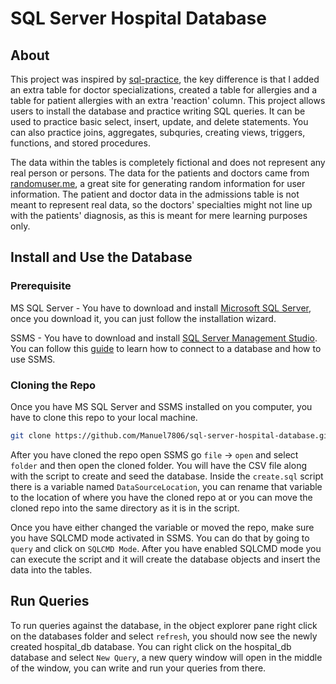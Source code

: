 # SQL Server Hospital Database

## About

This project was inspired by [sql-practice](https://www.sql-practice.com/), the key difference is that
I added an extra table for doctor specializations, created a table for allergies and a table for patient
allergies with an extra 'reaction' column. This project allows users to install the database and practice
writing SQL queries. It can be used to practice basic select, insert, update, and delete statements. You
can also practice joins, aggregates, subquries, creating views, triggers, functions, and stored procedures.

The data within the tables is completely fictional and does not represent any real person or persons.
The data for the patients and doctors came from [randomuser.me](https://randomuser.me/), a great site
for generating random information for user information. The patient and doctor data in the admissions
table is not meant to represent real data, so the doctors' specialties might not line up with the patients'
diagnosis, as this is meant for mere learning purposes only.

## Install and Use the Database

### Prerequisite

MS SQL Server - You have to download and install [Microsoft SQL Server](https://www.microsoft.com/en-us/sql-server/sql-server-downloads),
once you download it, you can just follow the installation wizard.

SSMS - You have to download and install [SQL Server Management Studio](https://learn.microsoft.com/en-us/sql/ssms/download-sql-server-management-studio-ssms?view=sql-server-ver16). You can follow this [guide](https://learn.microsoft.com/en-us/sql/ssms/quickstarts/ssms-connect-query-sql-server?view=sql-server-ver16) to learn how to connect to a database and how
to use SSMS.

### Cloning the Repo

Once you have MS SQL Server and SSMS installed on you computer, you have to clone this repo to your local machine.

```bash
git clone https://github.com/Manuel7806/sql-server-hospital-database.git
```

After you have cloned the repo open SSMS go `file` -> `open` and select `folder` and then open the cloned folder.
You will have the CSV file along with the script to create and seed the database. Inside the `create.sql`
script there is a variable named `DataSourceLocation`, you can rename that variable to the location of where
you have the cloned repo at or you can move the cloned repo into the same directory as it is in the script.

Once you have either changed the variable or moved the repo, make sure you have SQLCMD mode activated in SSMS.
You can do that by going to `query` and click on `SQLCMD Mode`. After you have enabled SQLCMD mode you can execute
the script and it will create the database objects and insert the data into the tables.

## Run Queries

To run queries against the database, in the object explorer pane right click on the databases folder and select `refresh`,
you should now see the newly created hospital_db database. You can right click on the hospital_db database and select
`New Query`, a new query window will open in the middle of the window, you can write and run your queries from there.